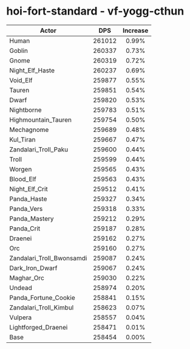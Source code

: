 # hoi-fort-standard - vf-yogg-cthun
| Actor | DPS | Increase |
|---|:---:|:---:|
|Human|261012|0.99%|
|Goblin|260337|0.73%|
|Gnome|260319|0.72%|
|Night_Elf_Haste|260237|0.69%|
|Void_Elf|259877|0.55%|
|Tauren|259851|0.54%|
|Dwarf|259820|0.53%|
|Nightborne|259783|0.51%|
|Highmountain_Tauren|259754|0.50%|
|Mechagnome|259689|0.48%|
|Kul_Tiran|259667|0.47%|
|Zandalari_Troll_Paku|259600|0.44%|
|Troll|259599|0.44%|
|Worgen|259565|0.43%|
|Blood_Elf|259563|0.43%|
|Night_Elf_Crit|259512|0.41%|
|Panda_Haste|259327|0.34%|
|Panda_Vers|259318|0.33%|
|Panda_Mastery|259212|0.29%|
|Panda_Crit|259187|0.28%|
|Draenei|259162|0.27%|
|Orc|259160|0.27%|
|Zandalari_Troll_Bwonsamdi|259087|0.24%|
|Dark_Iron_Dwarf|259067|0.24%|
|Maghar_Orc|259030|0.22%|
|Undead|258974|0.20%|
|Panda_Fortune_Cookie|258841|0.15%|
|Zandalari_Troll_Kimbul|258623|0.07%|
|Vulpera|258557|0.04%|
|Lightforged_Draenei|258471|0.01%|
|Base|258454|0.00%|
